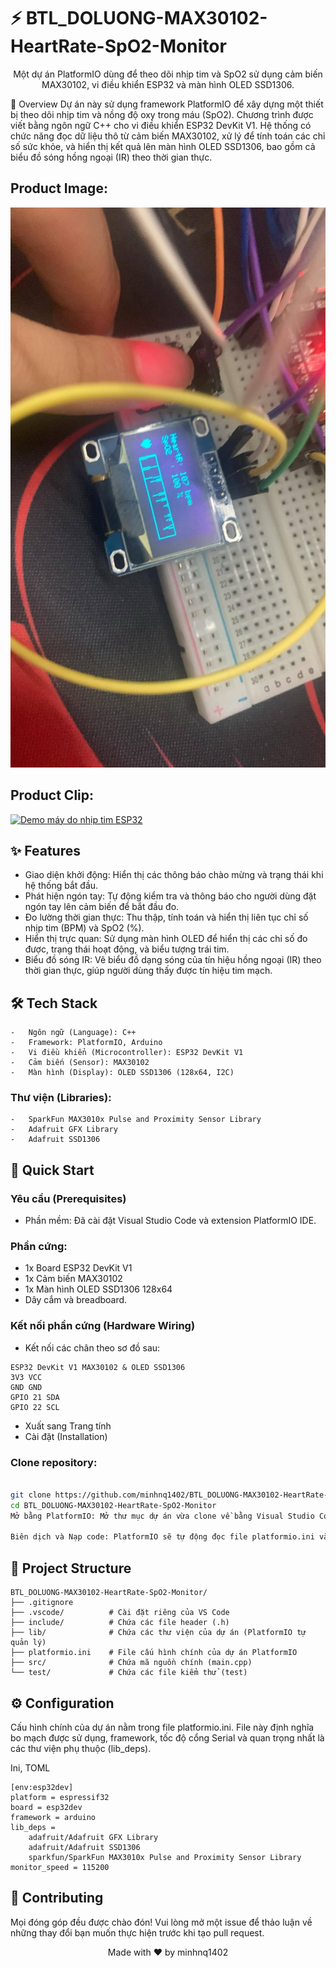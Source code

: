 # ⚡ BTL_DOLUONG-MAX30102-HeartRate-SpO2-Monitor
<div align="center">

Một dự án PlatformIO dùng để theo dõi nhịp tim và SpO2 sử dụng cảm biến MAX30102, vi điều khiển ESP32 và màn hình OLED SSD1306.

</div>

📖 Overview
Dự án này sử dụng framework PlatformIO để xây dựng một thiết bị theo dõi nhịp tim và nồng độ oxy trong máu (SpO2). Chương trình được viết bằng ngôn ngữ C++ cho vi điều khiển ESP32 DevKit V1. Hệ thống có chức năng đọc dữ liệu thô từ cảm biến MAX30102, xử lý để tính toán các chỉ số sức khỏe, và hiển thị kết quả lên màn hình OLED SSD1306, bao gồm cả biểu đồ sóng hồng ngoại (IR) theo thời gian thực.

## Product Image:
![Top_View](./mau.png)

## Product Clip:
[![Demo máy do nhịp tim ESP32](./product-demo.gif)](https://www.youtube.com/shorts/1v-zVHLUQS0)

## ✨ Features
-   Giao diện khởi động: Hiển thị các thông báo chào mừng và trạng thái khi hệ thống bắt đầu.
-   Phát hiện ngón tay: Tự động kiểm tra và thông báo cho người dùng đặt ngón tay lên cảm biến để bắt đầu đo.
-   Đo lường thời gian thực: Thu thập, tính toán và hiển thị liên tục chỉ số nhịp tim (BPM) và SpO2 (%).
-   Hiển thị trực quan: Sử dụng màn hình OLED để hiển thị các chỉ số đo được, trạng thái hoạt động, và biểu tượng trái tim.
-   Biểu đồ sóng IR: Vẽ biểu đồ dạng sóng của tín hiệu hồng ngoại (IR) theo thời gian thực, giúp người dùng thấy được tín hiệu tim mạch.

## 🛠️ Tech Stack
    -   Ngôn ngữ (Language): C++
    -   Framework: PlatformIO, Arduino
    -   Vi điều khiển (Microcontroller): ESP32 DevKit V1    
    -   Cảm biến (Sensor): MAX30102
    -   Màn hình (Display): OLED SSD1306 (128x64, I2C)

### Thư viện (Libraries):
    -   SparkFun MAX3010x Pulse and Proximity Sensor Library
    -   Adafruit GFX Library
    -   Adafruit SSD1306

## 🚀 Quick Start
### Yêu cầu (Prerequisites)
* Phần mềm: Đã cài đặt Visual Studio Code và extension PlatformIO IDE.

### Phần cứng:
* 1x Board ESP32 DevKit V1
* 1x Cảm biến MAX30102
* 1x Màn hình OLED SSD1306 128x64
* Dây cắm và breadboard.

### Kết nối phần cứng (Hardware Wiring)
* Kết nối các chân theo sơ đồ sau:
```
ESP32 DevKit V1	MAX30102 & OLED SSD1306
3V3	VCC
GND	GND
GPIO 21	SDA
GPIO 22	SCL
```
* Xuất sang Trang tính
* Cài đặt (Installation)
### Clone repository:

```Bash

git clone https://github.com/minhnq1402/BTL_DOLUONG-MAX30102-HeartRate-SpO2-Monitor.git
cd BTL_DOLUONG-MAX30102-HeartRate-SpO2-Monitor
Mở bằng PlatformIO: Mở thư mục dự án vừa clone về bằng Visual Studio Code (với extension PlatformIO).

Biên dịch và Nạp code: PlatformIO sẽ tự động đọc file platformio.ini và cài đặt các thư viện cần thiết. Sau khi cài đặt xong, bạn có thể sử dụng các nút chức năng của PlatformIO (dấu tick ✓ để Build, mũi tên → để Upload) để biên dịch và nạp chương trình vào ESP32.
```
## 📁 Project Structure
```
BTL_DOLUONG-MAX30102-HeartRate-SpO2-Monitor/
├── .gitignore
├── .vscode/          # Cài đặt riêng của VS Code
├── include/          # Chứa các file header (.h)
├── lib/              # Chứa các thư viện của dự án (PlatformIO tự quản lý)
├── platformio.ini    # File cấu hình chính của dự án PlatformIO
├── src/              # Chứa mã nguồn chính (main.cpp)
└── test/             # Chứa các file kiểm thử (test)
```
## ⚙️ Configuration
Cấu hình chính của dự án nằm trong file platformio.ini. File này định nghĩa bo mạch được sử dụng, framework, tốc độ cổng Serial và quan trọng nhất là các thư viện phụ thuộc (lib_deps).

Ini, TOML
```
[env:esp32dev]
platform = espressif32
board = esp32dev
framework = arduino
lib_deps =
    adafruit/Adafruit GFX Library
    adafruit/Adafruit SSD1306
    sparkfun/SparkFun MAX3010x Pulse and Proximity Sensor Library
monitor_speed = 115200
```
## 🤝 Contributing
Mọi đóng góp đều được chào đón! Vui lòng mở một issue để thảo luận về những thay đổi bạn muốn thực hiện trước khi tạo pull request.

<div align="center">

Made with ❤️ by minhnq1402

</div>